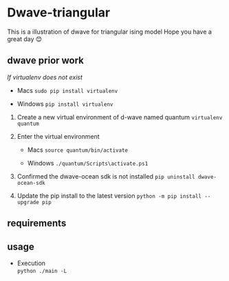 # Dwave-triangular
This is a illustration of dwave for triangular ising model
Hope you have a great day :blush:

## dwave prior work
*If virtualenv does not exist*

- Macs
    `sudo pip install virtualenv`
    
- Windows
    `pip install virtualenv`
    
1. Create a new virtual environment of d-wave named quantum
    `virtualenv quantum`
    
2. Enter the virtual environment
    - Macs
        `source quantum/bin/activate` 
        
    - Windows
        `./quantum/Scripts\activate.ps1` 
        
3. Confirmed the dwave-ocean sdk is not installed
    `pip uninstall dwave-ocean-sdk`
    
4. Update the pip install to the latest version
    `python -m pip install --upgrade pip`

## requirements


## usage
- Execution   
    ```python ./main -L```
